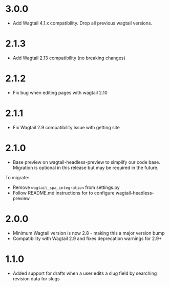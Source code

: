 # 3.0.0

- Add Wagtail 4.1.x compatibility. Drop all previous wagtail versions.

# 2.1.3

- Add Wagtail 2.13 compatibility (no breaking changes)

# 2.1.2

- Fix bug when editing pages with wagtail 2.10

# 2.1.1

- Fix Wagtail 2.9 compatibility issue with getting site

# 2.1.0

- Base preview on wagtail-headless-preview to simplify our code base. Migration is optional in this release but may be required in the future.

To migrate:

- Remove `wagtail_spa_integration` from settings.py
- Follow README.md instructions for to configure wagtail-headless-preview

# 2.0.0

- Minimum Wagtail version is now 2.8 - making this a major version bump
- Compatibility with Wagtail 2.9 and fixes deprecation warnings for 2.9+

# 1.1.0

- Added support for drafts when a user edits a slug field by searching revision data for slugs
